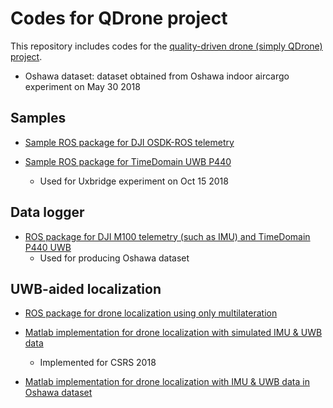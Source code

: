 # Codes for QDrone project

This repository includes codes for the [quality-driven drone (simply QDrone) project](https://github.com/yorku-ausml/qdrone).

* Oshawa dataset: dataset obtained from Oshawa indoor aircargo experiment on May 30 2018


## Samples
- [Sample ROS package for DJI OSDK-ROS telemetry](https://github.com/jungwonkang/qdrone_all/tree/master/sample_ros_dji_osdk_telemetry)

- [Sample ROS package for TimeDomain UWB P440](https://github.com/jungwonkang/qdrone_all/tree/master/sample_ros_time_domain_uwb)
  - Used for Uxbridge experiment on Oct 15 2018

## Data logger
- [ROS package for DJI M100 telemetry (such as IMU) and TimeDomain P440 UWB](https://github.com/jungwonkang/qdrone_all/tree/master/data_logger_oshawa_exp20180530)
  - Used for producing Oshawa dataset
   
## UWB-aided localization

- [ROS package for drone localization using only multilateration](https://github.com/jungwonkang/qdrone_all/tree/master/localization_multilateration_20180905)

- [Matlab implementation for drone localization with simulated IMU & UWB data](https://github.com/jungwonkang/qdrone_all/tree/master/localization_uwb_imu_simulation)
  - Implemented for CSRS 2018
  
- [Matlab implementation for drone localization with IMU & UWB data in Oshawa dataset](https://github.com/jungwonkang/qdrone_all/tree/master/localization_uwb_imu_oshawa_exp20180530)


